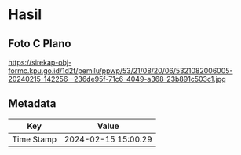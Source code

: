 # Hasil

## Foto C Plano

https://sirekap-obj-formc.kpu.go.id/1d2f/pemilu/ppwp/53/21/08/20/06/5321082006005-20240215-142256--236de95f-71c6-4049-a368-23b891c503c1.jpg


## Metadata

| Key        | Value               |
| ---------- | ------------------- |
| Time Stamp | 2024-02-15 15:00:29 |



